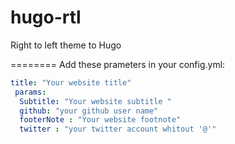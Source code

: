 hugo-rtl
========

Right to left theme to Hugo

========
Add these prameters in your config.yml:

```yml
title: "Your website title"
 params:
  Subtitle: "Your website subtitle "
  github: "your github user name"
  footerNote : "Your website footnote"
  twitter : "your twitter account whitout '@'"

```
